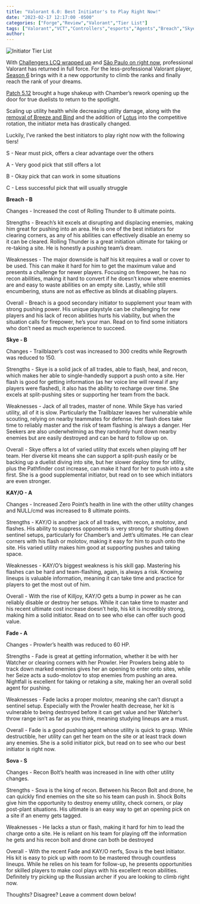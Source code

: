 ```yaml
---
title: "Valorant 6.0: Best Initiator's to Play Right Now!"
date: "2023-02-17 12:17:00 -0500"
categories: ["Forge","Review","Valorant","Tier List"]
tags: ["Valorant","VCT","Controllers","esports","Agents","Breach","Skye","KAY/O","Fade","Sova"]
author: 
---
```


![Initiator Tier List](/2023-02-17-valorant-6.0-best-initiators-to-play-right-now.png)

With [Challengers LCQ wrapped up](https://www.dexerto.com/valorant/all-vct-na-challengers-league-2023-teams-g2-tsm-and-more-valorant-teams-2012181/) and [São Paulo on right now](https://valorantesports.com/news/vct-lock-in-everything-you-need-to-know/en-us), professional Valorant has returned in full force. For the less-professional Valorant player, [Season 6](https://www.inverse.com/gaming/valorant-episode-6-act-1-release-date-update-time-battle-pass-agent-patch-notes) brings with it a new opportunity to climb the ranks and finally reach the rank of your dreams. 

[Patch 5.12](https://playvalorant.com/en-us/news/game-updates/valorant-patch-notes-5-12/) brought a huge shakeup with Chamber’s rework opening up the door for true duelists to return to the spotlight. 

Scaling up utility health while decreasing utility damage, along with the [removal of Breeze and Bind](https://esports.gg/news/valorant/valorant-removes-bind-breeze-maps-for-2023-season/) and the addition of [Lotus](https://valorant.fandom.com/wiki/Lotus) into the competitive rotation, the initiator meta has drastically changed.

Luckily, I’ve ranked the best initiators to play right now with the following tiers!

S - Near must pick, offers a clear advantage over the others

A - Very good pick that still offers a lot

B - Okay pick that can work in some situations

C - Less successful pick that will usually struggle 

**Breach - B**

Changes - Increased the cost of Rolling Thunder to 8 ultimate points.

Strengths - Breach’s kit excels at disrupting and displacing enemies, making him great for pushing into an area. He is one of the best initiators for clearing corners, as any of his abilities can effectively disable an enemy so it can be cleared. Rolling Thunder is a great initiation ultimate for taking or re-taking a site. He is honestly a pushing team’s dream.

Weaknesses - The major downside is half his kit requires a wall or cover to be used. This can make it hard for him to get the maximum value and presents a challenge for newer players. Focusing on firepower, he has no recon abilities, making it hard to convert if he doesn’t know where enemies are and easy to waste abilities on an empty site. Lastly, while still encumbering, stuns are not as effective as blinds at disabling players.

Overall - Breach is a good secondary initiator to supplement your team with strong pushing power. His unique playstyle can be challenging for new players and his lack of recon abilities hurts his viability, but when the situation calls for firepower, he’s your man. Read on to find some initiators who don’t need as much experience to succeed.

**Skye - B**

Changes - Trailblazer’s cost was increased to 300 credits while Regrowth was reduced to 150.

Strengths - Skye is a solid jack of all trades, able to flash, heal, and recon, which makes her able to single-handedly support a push onto a site. Her flash is good for getting information (as her voice line will reveal if any players were flashed), it also has the ability to recharge over time. She excels at split-pushing sites or supporting her team from the back.

Weaknesses - Jack of all trades, master of none. While Skye has varied utility, all of it is slow. Particularly the Trailblazer leaves her vulnerable while scouting, relying on nearby teammates for defense. Her flash does take time to reliably master and the risk of team flashing is always a danger. Her Seekers are also underwhelming as they randomly hunt down nearby enemies but are easily destroyed and can be hard to follow up on.

Overall - Skye offers a lot of varied utility that excels when playing off her team. Her diverse kit means she can support a split-push easily or be backing up a duelist diving into site, but her slower deploy time for utility, plus the Pathfinder cost increase, can make it hard for her to push into a site first. She is a good supplemental initiator, but read on to see which initiators are even stronger.

**KAY/O - A**

Changes - Increased Zero Point’s health in line with the other utility changes and NULL/cmd was increased to 8 ultimate points.

Strengths - KAY/O is another jack of all trades, with recon, a molotov, and flashes. His ability to suppress opponents is very strong for shutting down sentinel setups, particularly for Chamber’s and Jett’s ultimates. He can clear corners with his flash or molotov, making it easy for him to push onto the site. His varied utility makes him good at supporting pushes and taking space.

Weaknesses - KAY/O’s biggest weakness is his skill gap. Mastering his flashes can be hard and team-flashing, again, is always a risk. Knowing lineups is valuable information, meaning it can take time and practice for players to get the most out of him.

Overall - With the rise of Killjoy, KAY/O gets a bump in power as he can reliably disable or destroy her setups. While it can take time to master and his recent ultimate cost increase doesn’t help, his kit is incredibly strong, making him a solid initiator. Read on to see who else can offer such good value.

**Fade - A**

Changes - Prowler’s health was reduced to 60 HP.

Strengths - Fade is great at getting information, whether it be with her Watcher or clearing corners with her Prowler. Her Prowlers being able to track down marked enemies gives her an opening to enter onto sites, while her Seize acts a sudo-molotov to stop enemies from pushing an area. Nightfall is excellent for taking or retaking a site, making her an overall solid agent for pushing.

Weaknesses - Fade lacks a proper molotov, meaning she can’t disrupt a sentinel setup. Especially with the Prowler health decrease, her kit is vulnerable to being destroyed before it can get value and her Watcher’s throw range isn’t as far as you think, meaning studying lineups are a must.

Overall - Fade is a good pushing agent whose utility is quick to grasp. While destructible, her utility can get her team on the site or at least track down any enemies. She is a solid initiator pick, but read on to see who our best initiator is right now.

**Sova - S**

Changes - Recon Bolt’s health was increased in line with other utility changes.

Strengths - Sova is the king of recon. Between his Recon Bolt and drone, he can quickly find enemies on the site so his team can push in. Shock Bolts give him the opportunity to destroy enemy utility, check corners, or play post-plant situations. His ultimate is an easy way to get an opening pick on a site if an enemy gets tagged. 

Weaknesses - He lacks a stun or flash, making it hard for him to lead the charge onto a site. He is reliant on his team for playing off the information he gets and his recon bolt and drone can both be destroyed

Overall - With the recent Fade and KAY/O nerfs, Sova is the best initiator. His kit is easy to pick up with room to be mastered through countless lineups. While he relies on his team for follow-up, he presents opportunities for skilled players to make cool plays with his excellent recon abilities. Definitely try picking up the Russian archer if you are looking to climb right now.

Thoughts? Disagree? Leave a comment down below!